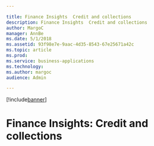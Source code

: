 ```yaml
---

title: Finance Insights  Credit and collections
description: Finance Insights  Credit and collections
author: MargoC
manager: AnnBe
ms.date: 5/1/2018
ms.assetid: 93f98e7e-9aac-4d35-8543-67e25671a42c
ms.topic: article
ms.prod: 
ms.service: business-applications
ms.technology: 
ms.author: margoc
audience: Admin

---
```


[!include[banner](../../../includes/banner.md)]

#  Finance Insights: Credit and collections


